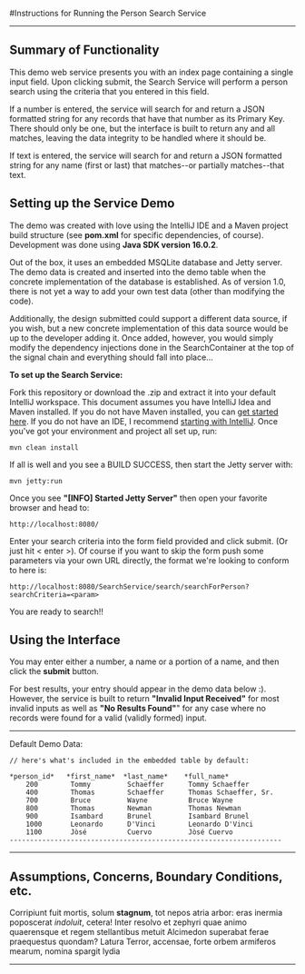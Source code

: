 #Instructions for Running the Person Search Service

---

## Summary of Functionality
This demo web service presents you with an index page containing a single input field.
Upon clicking submit, the Search Service will perform a person search using the criteria that you entered in this field.

If a number is entered, the service will search for and return a JSON formatted string for any records that have that number as its Primary Key.
There should only be one, but the interface is built to return any and all matches, leaving the data integrity to be handled where it should be.

If text is entered, the service will search for and return a JSON formatted string for any name (first or last) that matches--or partially matches--that text.


## Setting up the Service Demo
The demo was created with love using the IntelliJ IDE and a Maven project build structure (see **pom.xml** for specific dependencies, of course).
Development was done using **Java SDK version 16.0.2**.


Out of the box, it uses an embedded MSQLite database and Jetty server.
The demo data is created and inserted into the demo table when the concrete implementation of the database is established.
As of version 1.0, there is not yet a way to add your own test data (other than modifying the code).


Additionally, the design submitted could support a different data source, if you wish, but a new concrete implementation of this data source would be up to the developer adding it.
Once added, however, you would simply modify the dependency injections done in the SearchContainer at the top of the signal chain and everything should fall into place...



**To set up the Search Service:**

Fork this repository or download the .zip and extract it into your default IntelliJ workspace.
This document assumes you have IntelliJ Idea and Maven installed.
If you do not have Maven installed, you can [get started here](https://maven.apache.org/guides/getting-started/maven-in-five-minutes.html).
If you do not have an IDE, I recommend [starting with IntelliJ](https://www.jetbrains.com/help/idea/getting-started.html).
Once you've got your environment and project all set up, run:

    mvn clean install

If all is well and you see a BUILD SUCCESS, then start the Jetty server with:

    mvn jetty:run

Once you see **"[INFO] Started Jetty Server"** then open your favorite browser and head to:

    http://localhost:8080/

Enter your search criteria into the form field provided and click submit.
(Or just hit < enter >).  Of course if you want to skip the form push some parameters via your own 
URL directly, the format we're looking to conform to here is:

    http://localhost:8080/SearchService/search/searchForPerson?searchCriteria=<param>

You are ready to search!!




## Using the Interface
You may enter either a number, a name or a portion of a name, and then click the **submit** button.

For best results, your entry should appear in the demo data below :).
However, the service is built to return **"Invalid Input Received"** for most invalid inputs as well 
as **"No Results Found"**" for any case where no records were found for a valid (validly formed) input. 



---

Default Demo Data:

    // here's what's included in the embedded table by default:

    *person_id*   *first_name*  *last_name*    *full_name*
        200        Tommy         Schaeffer      Tommy Schaeffer
        400        Thomas        Schaeffer      Thomas Schaeffer, Sr.
        700        Bruce         Wayne          Bruce Wayne
        800        Thomas        Newman         Thomas Newman
        900        Isambard      Brunel         Isambard Brunel
        1000       Leonardo      D'Vinci        Leonardo D'Vinci
        1100       Jòsé          Cuervo         Jòsé Cuervo
    -------------------------------------------------------------------





---


## Assumptions, Concerns, Boundary Conditions, etc.
Corripiunt fuit mortis, solum **stagnum**, tot nepos atria arbor: eras inermia
poposcerat *indoluit*, cetera! Inter resolvo et zephyri quae animo quaerensque
et regem stellantibus metuit Alcimedon superabat ferae praequestus quondam?
Latura Terror, accensae, forte orbem armiferos mearum, nomina spargit lydia


---

